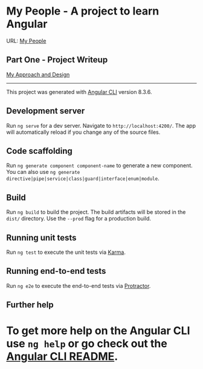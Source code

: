 # My People - A project to learn Angular

URL: [My People](https://sonalikarmalkar.github.io/MyPeople/)

## Part One - Project Writeup
[My Approach and Design](https://github.com/sonalikarmalkar/MyPeople/wiki/Part-1:-Design-and-Approach)

------------------------------------------------------------------------------------------------------------------------------
This project was generated with [Angular CLI](https://github.com/angular/angular-cli) version 8.3.6.


## Development server

Run `ng serve` for a dev server. Navigate to `http://localhost:4200/`. The app will automatically reload if you change any of the source files.

## Code scaffolding

Run `ng generate component component-name` to generate a new component. You can also use `ng generate directive|pipe|service|class|guard|interface|enum|module`.

## Build

Run `ng build` to build the project. The build artifacts will be stored in the `dist/` directory. Use the `--prod` flag for a production build.

## Running unit tests

Run `ng test` to execute the unit tests via [Karma](https://karma-runner.github.io).

## Running end-to-end tests

Run `ng e2e` to execute the end-to-end tests via [Protractor](http://www.protractortest.org/).

## Further help

To get more help on the Angular CLI use `ng help` or go check out the [Angular CLI README](https://github.com/angular/angular-cli/blob/master/README.md).
=======
